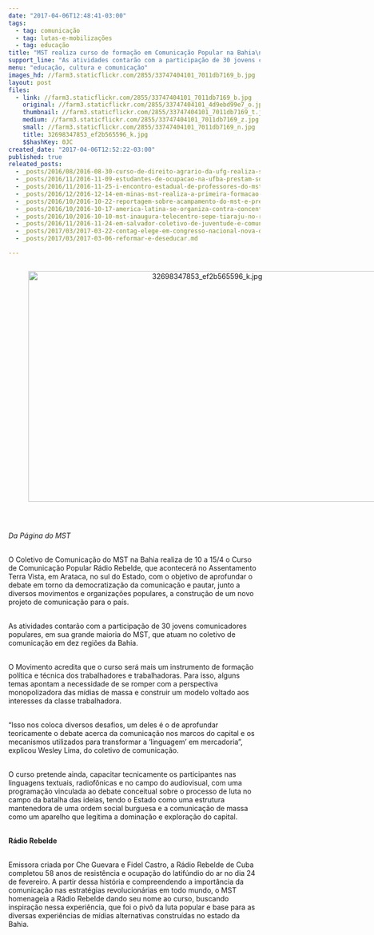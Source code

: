 ```yaml
---
date: "2017-04-06T12:48:41-03:00"
tags:
  - tag: comunicação
  - tag: lutas-e-mobilizações
  - tag: educação
title: "MST realiza curso de formação em Comunicação Popular na Bahia\n"
support_line: "As atividades contarão com a participação de 30 jovens comunicadores populares, em sua grande maioria do MST, que atuam no coletivo de comunicação em dez regiões da Bahia"
menu: "educação, cultura e comunicação"
images_hd: //farm3.staticflickr.com/2855/33747404101_7011db7169_b.jpg
layout: post
files:
  - link: //farm3.staticflickr.com/2855/33747404101_7011db7169_b.jpg
    original: //farm3.staticflickr.com/2855/33747404101_4d9ebd99e7_o.jpg
    thumbnail: //farm3.staticflickr.com/2855/33747404101_7011db7169_t.jpg
    medium: //farm3.staticflickr.com/2855/33747404101_7011db7169_z.jpg
    small: //farm3.staticflickr.com/2855/33747404101_7011db7169_n.jpg
    title: 32698347853_ef2b565596_k.jpg
    $$hashKey: 0JC
created_date: "2017-04-06T12:52:22-03:00"
published: true
releated_posts:
  - _posts/2016/08/2016-08-30-curso-de-direito-agrario-da-ufg-realiza-simposio-em-santa-helena.md
  - _posts/2016/11/2016-11-09-estudantes-de-ocupacao-na-ufba-prestam-solidariedade-ao-mst.md
  - _posts/2016/11/2016-11-25-i-encontro-estadual-de-professores-do-mst-e-realizado-no-rio-de-janeiro.md
  - _posts/2016/12/2016-12-14-em-minas-mst-realiza-a-primeira-formacao-em-comunicacao-para-militantes.md
  - _posts/2016/10/2016-10-22-reportagem-sobre-acampamento-do-mst-e-premiada-no-parana.md
  - _posts/2016/10/2016-10-17-america-latina-se-organiza-contra-concentracao-nas-telecomunicacoes.md
  - _posts/2016/10/2016-10-10-mst-inaugura-telecentro-sepe-tiaraju-no-rio-grande-do-sul.md
  - _posts/2016/11/2016-11-24-em-salvador-coletivo-de-juventude-e-comunicacao-debatem-o-atual-cenario-politico.md
  - _posts/2017/03/2017-03-22-contag-elege-em-congresso-nacional-nova-diretoria-para-periodo-de-defesa-da-democracia-dos-trabalhadores-e-da-agricultura-familiar.md
  - _posts/2017/03/2017-03-06-reformar-e-deseducar.md

---
```

<div style="text-align:center">
<figure class="image" style="display:inline-block"><img alt="32698347853_ef2b565596_k.jpg" height="462" src="//farm3.staticflickr.com/2855/33747404101_7011db7169_b.jpg" width="700" />
<figcaption></figcaption>
</figure>
</div>

<p>&nbsp;</p>

<p><em>Da P&aacute;gina do MST</em></p>

<p><br />
O Coletivo de Comunica&ccedil;&atilde;o do MST na Bahia realiza de 10 a 15/4 o Curso de Comunica&ccedil;&atilde;o Popular R&aacute;dio Rebelde, que acontecer&aacute; no Assentamento Terra Vista, em Arataca, no sul do Estado, com o objetivo de aprofundar o debate em torno da democratiza&ccedil;&atilde;o da comunica&ccedil;&atilde;o e pautar, junto a diversos movimentos e organiza&ccedil;&otilde;es populares, a constru&ccedil;&atilde;o de um novo projeto de comunica&ccedil;&atilde;o para o pa&iacute;s.</p>

<p><br />
As atividades contar&atilde;o com a participa&ccedil;&atilde;o de 30 jovens comunicadores populares, em sua grande maioria do MST, que atuam no coletivo de comunica&ccedil;&atilde;o em dez regi&otilde;es da Bahia.</p>

<p><br />
O Movimento acredita que o curso ser&aacute; mais um instrumento de forma&ccedil;&atilde;o pol&iacute;tica e t&eacute;cnica dos trabalhadores e trabalhadoras. Para isso, alguns temas apontam a necessidade de se romper com a perspectiva monopolizadora das m&iacute;dias de massa e construir um modelo voltado aos interesses da classe trabalhadora.</p>

<p><br />
&ldquo;Isso nos coloca diversos desafios, um deles &eacute; o de aprofundar teoricamente o debate acerca da comunica&ccedil;&atilde;o nos marcos do capital e os mecanismos utilizados para transformar a &lsquo;linguagem&rsquo; em mercadoria&rdquo;, explicou Wesley Lima, do coletivo de comunica&ccedil;&atilde;o.</p>

<p><br />
O curso pretende ainda, capacitar tecnicamente os participantes nas linguagens textuais, radiof&ocirc;nicas e no campo do audiovisual, com uma programa&ccedil;&atilde;o vinculada ao debate conceitual sobre o processo de luta no campo da batalha das ideias, tendo o Estado como uma estrutura mantenedora de uma ordem social burguesa e a comunica&ccedil;&atilde;o de massa como um aparelho que legitima a domina&ccedil;&atilde;o e explora&ccedil;&atilde;o do capital.</p>

<p><br />
<strong>R&aacute;dio Rebelde</strong></p>

<p><br />
Emissora criada por Che Guevara e Fidel Castro, a R&aacute;dio Rebelde de Cuba completou 58 anos de resist&ecirc;ncia e ocupa&ccedil;&atilde;o do latif&uacute;ndio do ar no dia 24 de fevereiro. A partir dessa hist&oacute;ria e compreendendo a import&acirc;ncia da comunica&ccedil;&atilde;o nas estrat&eacute;gias revolucion&aacute;rias em todo mundo, o MST homenageia a R&aacute;dio Rebelde dando seu nome ao curso, buscando inspira&ccedil;&atilde;o nessa experi&ecirc;ncia, que foi o piv&ocirc; da luta popular e base para as diversas experi&ecirc;ncias de m&iacute;dias alternativas constru&iacute;das no estado da Bahia.</p>
